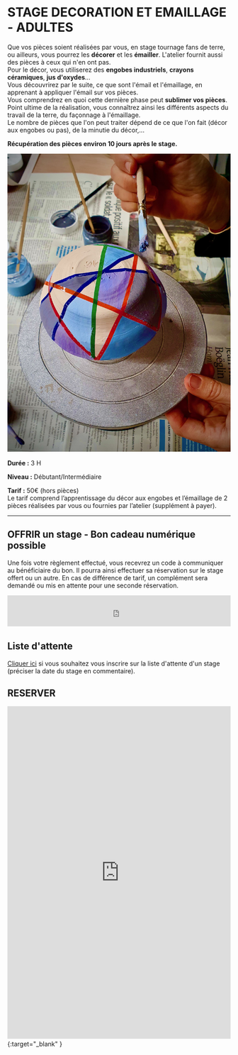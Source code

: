 # STAGE DECORATION ET EMAILLAGE - ADULTES  

Que vos pièces soient réalisées par vous, en stage tournage fans de terre, ou ailleurs, vous pourrez les **décorer** et les **émailler**. L'atelier fournit aussi des pièces à ceux qui n'en ont pas.  
Pour le décor, vous utiliserez des **engobes industriels**, **crayons céramiques**, **jus d'oxydes**...  
Vous découvrirez par le suite, ce que sont l'émail et l'émaillage, en apprenant à appliquer l'émail sur vos pièces.  
Vous comprendrez en quoi cette dernière phase peut **sublimer vos pièces**.  
Point ultime de la réalisation, vous connaîtrez ainsi les différents aspects du travail de la terre, du façonnage à l'émaillage.  
Le nombre de pièces que l'on peut traiter dépend de ce que l'on fait (décor aux engobes ou pas), de la minutie du décor,...  

**Récupération des pièces environ 10 jours après le stage.**  

<img src="/images/decoration-emaillage-stages-poterie-fansdeterre-ceramique-colombes-paris.jpeg" class="image-stage">

**Durée :** 3 H  

**Niveau :** Débutant/Intermédiaire  

**Tarif :** 50€ (hors pièces)  
Le tarif comprend l’apprentissage du décor aux engobes et l’émaillage de 2 pièces réalisées par vous ou fournies par l’atelier (supplément à payer).  
 
---
## OFFRIR un stage - Bon cadeau numérique possible
Une fois votre règlement effectué, vous recevrez un code à communiquer au bénéficiaire du bon. Il pourra ainsi effectuer sa réservation sur le stage offert ou un autre. En cas de différence de tarif, un complément sera demandé ou mis en attente pour une seconde réservation.    

<iframe id="haWidget" allowtransparency="true" src="https://www.helloasso.com/associations/fans-de-terre/evenements/bon-cadeau-2022-2023/widget-bouton" style="width: 100%; height: 70px; border: none;"></iframe>  
  
  
## Liste d'attente
[Cliquer ici](https://docs.google.com/forms/d/e/1FAIpQLScDnAGxa7UlusJ0sVcahW_FnYDXCc4BQsAE5W8vGXzb9_z4pg/viewform?entry.1318731939&entry.625861564&entry.1682638982&entry.1661862399&entry.635975601) si vous souhaitez vous inscrire sur la liste d'attente d'un stage (préciser la date du stage en commentaire).

## RESERVER  
<iframe id="haWidget" allowtransparency="true" scrolling="auto" src="https://www.helloasso.com/associations/fans-de-terre/evenements/stages-modelage-ou-emaillage-2022-2023-1/widget" style="width: 100%; height: 750px; border: none;"></iframe>{:target="_blank" }   

